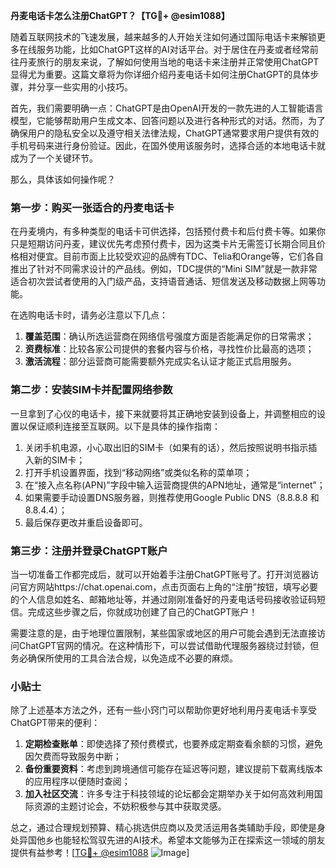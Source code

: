 **丹麦电话卡怎么注册ChatGPT？【TG💪+ @esim1088】**

随着互联网技术的飞速发展，越来越多的人开始关注如何通过国际电话卡来解锁更多在线服务功能，比如ChatGPT这样的AI对话平台。对于居住在丹麦或者经常前往丹麦旅行的朋友来说，了解如何使用当地的电话卡来注册并正常使用ChatGPT显得尤为重要。这篇文章将为你详细介绍丹麦电话卡如何注册ChatGPT的具体步骤，并分享一些实用的小技巧。

首先，我们需要明确一点：ChatGPT是由OpenAI开发的一款先进的人工智能语言模型，它能够帮助用户生成文本、回答问题以及进行各种形式的对话。然而，为了确保用户的隐私安全以及遵守相关法律法规，ChatGPT通常要求用户提供有效的手机号码来进行身份验证。因此，在国外使用该服务时，选择合适的本地电话卡就成为了一个关键环节。

那么，具体该如何操作呢？

### 第一步：购买一张适合的丹麦电话卡

在丹麦境内，有多种类型的电话卡可供选择，包括预付费卡和后付费卡等。如果你只是短期访问丹麦，建议优先考虑预付费卡，因为这类卡片无需签订长期合同且价格相对便宜。目前市面上比较受欢迎的品牌有TDC、Telia和Orange等，它们各自推出了针对不同需求设计的产品线。例如，TDC提供的“Mini SIM”就是一款非常适合初次尝试者使用的入门级产品，支持语音通话、短信发送及移动数据上网等功能。

在选购电话卡时，请务必注意以下几点：
1. **覆盖范围**：确认所选运营商在网络信号强度方面是否能满足你的日常需求；
2. **资费标准**：比较各家公司提供的套餐内容与价格，寻找性价比最高的选项；
3. **激活流程**：部分运营商可能需要额外完成实名认证才能正式启用服务。

### 第二步：安装SIM卡并配置网络参数

一旦拿到了心仪的电话卡，接下来就要将其正确地安装到设备上，并调整相应的设置以保证顺利连接至互联网。以下是具体的操作指南：

1. 关闭手机电源，小心取出旧的SIM卡（如果有的话），然后按照说明书指示插入新的SIM卡；
2. 打开手机设置界面，找到“移动网络”或类似名称的菜单项；
3. 在“接入点名称(APN)”字段中输入运营商提供的APN地址，通常是“internet”；
4. 如果需要手动设置DNS服务器，则推荐使用Google Public DNS（8.8.8.8 和 8.8.4.4）；
5. 最后保存更改并重启设备即可。

### 第三步：注册并登录ChatGPT账户

当一切准备工作都完成后，就可以开始着手注册ChatGPT账号了。打开浏览器访问官方网站https://chat.openai.com，点击页面右上角的“注册”按钮，填写必要的个人信息如姓名、邮箱地址等，并通过刚刚准备好的丹麦电话号码接收验证码短信。完成这些步骤之后，你就成功创建了自己的ChatGPT账户！

需要注意的是，由于地理位置限制，某些国家或地区的用户可能会遇到无法直接访问ChatGPT官网的情况。在这种情形下，可以尝试借助代理服务器绕过封锁，但务必确保所使用的工具合法合规，以免造成不必要的麻烦。

### 小贴士

除了上述基本方法之外，还有一些小窍门可以帮助你更好地利用丹麦电话卡享受ChatGPT带来的便利：

1. **定期检查账单**：即使选择了预付费模式，也要养成定期查看余额的习惯，避免因欠费而导致服务中断；
2. **备份重要资料**：考虑到跨境通信可能存在延迟等问题，建议提前下载离线版本的应用程序以便随时查阅；
3. **加入社区交流**：许多专注于科技领域的论坛都会定期举办关于如何高效利用国际资源的主题讨论会，不妨积极参与其中获取灵感。

总之，通过合理规划预算、精心挑选供应商以及灵活运用各类辅助手段，即使是身处异国他乡也能轻松驾驭先进的AI技术。希望本文能够为正在探索这一领域的朋友提供有益参考！[[TG💪+ @esim1088](https://t.me/s/esim1088) ![Image](https://i.postimg.cc/4NQfJmqS/Snipaste-2025-05-13-00-14-12.png)]